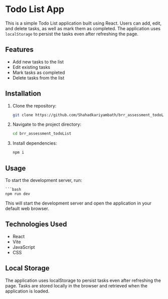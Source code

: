 # Todo List App

This is a simple Todo List application built using React. Users can add, edit, and delete tasks, as well as mark them as completed. The application uses `localStorage` to persist the tasks even after refreshing the page.

## Features

- Add new tasks to the list
- Edit existing tasks
- Mark tasks as completed
- Delete tasks from the list

## Installation

1. Clone the repository:

   ```bash
   git clone https://github.com/Shahadkariyambath/brr_assessment_todoList.git

   ```

2. Navigate to the project directory:

   ```bash
   cd brr_assessment_todoList

   ```

3. Install dependencies:

   ```bash
   npm i
   ```

## Usage

To start the development server, run:

    ```bash
    npm run dev

This will start the development server and open the application in your default web browser.

## Technologies Used

- React
- Vite
- JavaScript
- CSS

## Local Storage

The application uses localStorage to persist tasks even after refreshing the page. Tasks are stored locally in the browser and retrieved when the application is loaded.

